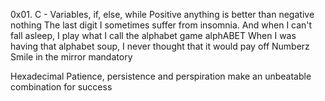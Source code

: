 0x01. C - Variables, if, else, while
Positive anything is better than negative nothing
The last digit
I sometimes suffer from insomnia. And when I can't fall asleep, I play what I call the alphabet game
alphABET
When I was having that alphabet soup, I never thought that it would pay off
Numberz
Smile in the mirror
mandatory

Hexadecimal
Patience, persistence and perspiration make an unbeatable combination for success
